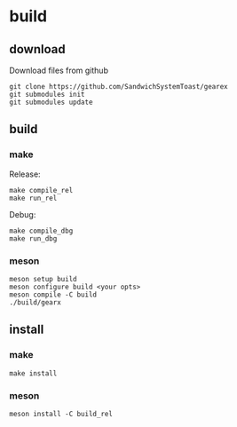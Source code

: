 # build
## download
Download files from github
```
git clone https://github.com/SandwichSystemToast/gearex
git submodules init
git submodules update
```
## build
### make
Release:
```
make compile_rel
make run_rel
```
Debug:
```
make compile_dbg
make run_dbg
```
### meson
```
meson setup build
meson configure build <your opts>
meson compile -C build
./build/gearx
```
## install
### make
```
make install
```
### meson
```
meson install -C build_rel
```
